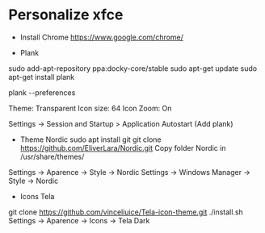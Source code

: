 # Personalize xfce

- Install Chrome
https://www.google.com/chrome/

- Plank

sudo add-apt-repository ppa:docky-core/stable
sudo apt-get update
sudo apt-get install plank

plank --preferences

Theme: Transparent
Icon size: 64
Icon Zoom: On

Settings -> Session and Startup > Application Autostart (Add plank)

- Theme Nordic
sudo apt install git
git clone https://github.com/EliverLara/Nordic.git
Copy folder Nordic in /usr/share/themes/

Settings -> Aparence -> Style -> Nordic
Settings -> Windows Manager -> Style -> Nordic

- Icons Tela

git clone https://github.com/vinceliuice/Tela-icon-theme.git
./install.sh
Settings -> Aparence -> Icons -> Tela Dark
